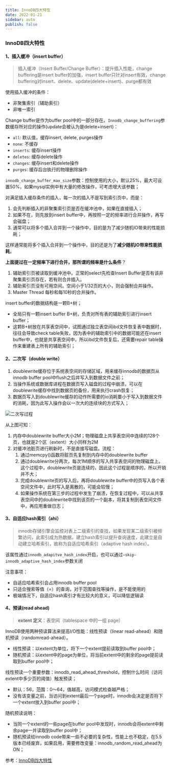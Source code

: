 ```yaml
---
title: InnoDB四大特性 
date: 2022-01-21 
sidebar: auto 
publish: false
---
```


### InnoDB四大特性

#### 1、插入缓冲（insert buffer）

> 插入缓冲（Insert Buffer/Change Buffer）：提升插入性能，change buffering是insert buffer的加强，insert buffer只针对insert有效，change buffering对insert、delete、update(delete+insert)、purge都有效

使用插入缓冲的条件：

- 非聚集索引（辅助索引）
- 非唯一索引

Change buffer是作为buffer pool中的一部分存在。`Innodb_change_buffering`参数缓存所对应的操作(update会被认为是delete+insert)：

- `all`: 默认值，缓存insert, delete, purges操作
- `none`: 不缓存
- `inserts`: 缓存insert操作
- `deletes`: 缓存delete操作
- `changes`: 缓存insert和delete操作
- `purges`: 缓存后台执行的物理删除操作

`innodb_change_buffer_max_size`参数：控制使用的大小，默认25%，最大可设置50%，如果mysql实例中有大量的修改操作，可考虑增大该参数；

对满足插入缓存条件的插入，每一次的插入不是写到索引页中，而是：

1. 会先判断插入的非聚集索引页是否在缓冲池中，如果在直接插入；
2. 如果不在，则先放到insert buffer中，再按照一定的频率进行合并操作，再写会磁盘；
3. 通常可以将多个插入合并到一个操作中，目的是为了减少随机IO带来的性能损耗；

这样通常能将多个插入合并到一个操作中，目的还是为了**减少随机IO带来性能损耗**。

**上面提过在一定频率下进行合并，那所谓的频率是什么条件**？

1. 辅助索引页被读取到缓冲池中。正常的select先检查Insert Buffer是否有该非聚集索引页存在，若有则合并插入。
2. 辅助索引页没有可用空间。空间小于1/32页的大小，则会强制合并操作。
3. Master Thread 每秒和每10秒的合并操作。

insert buffer的数据结构是一颗B+树；

- 全局只有一颗insert buffer B+树，负责对所有表的辅助索引进行insert buffer；
- 这颗B+树放在共享表空间中，试图通过独立表空间ibd文件恢复表中数据时，往往会导致check table失败，因为表中的辅助索引中的数据可能还在insert buffer中，也就是共享表空间中，所以ibd文件恢复后，还需要repair
  table操作来重建表上所有的辅助索引；

#### 2、二次写（double write）

1. doublewrite缓存位于系统表空间的存储区域，用来缓存innodb的数据页从innodb buffer pool中flush之后并写入到数据文件之前；
2. 当操作系统或数据库进程在数据页写入磁盘的过程中崩溃，可以在doublewrite缓存中找到数据页的备份，用来执行crash恢复；
3. 数据页写入到doublewrite缓存的动作所需要的io消耗要小于写入到数据文件的消耗，因为此写入操作会以一次大的连续块的方式写入；

![二次写过程](https://gitee.com/koala010/typora/raw/master/img/20210627104446.png)

从上图可知：

1. 内存中doublewrite buffer大小2M；物理磁盘上共享表空间中连续的128个页，也就是2个区（extent）大小同样为2M
2. 对缓冲池脏页进行刷新时，不是直接写磁盘。流程：
    1. 通过memcpy()函数将脏页先复制到内存中的doublewrite buffer
    2. 通过doublewrite分两次，每次1M顺序的写入共享表空间的物理磁盘上。这个过程中，doublewrite页是连续的，因此这个过程是顺序的，所以开销并不大；
    3. 完成doublewrite页的写入后，再将doublewrite buffer中的页写入各个表空间文件中，此时写入是离散的，可能会较慢；
    4. 如果操作系统在第三步的过程中发生了崩溃，在恢复过程中，可以从共享表空间中的doublewrite中找到该页的一个副本，将其复制到表空间文件中，再应用重做日志；

#### 3、自适应hash索引（ahi）

> innodb存储引擎会监控对表上二级索引的查找，如果发现某二级索引被频繁访问，此索引成为热数据，建立hash索引以提升查询速度，此建立是自动建立哈希索引，故称为自适应哈希索引（adaptive hash index）。

该属性通过`innodb_adapitve_hash_index`开启，也可以通过`—skip-innodb_adaptive_hash_index`参数关闭

注意事项：

- 自适应哈希索引会占用innodb buffer pool
- 只适合搜索等值（=）的查询，对于范围查找等操作，是不能使用的
- 极端情况下，自适应hash索引才有比较大的意义，可以降低逻辑读

#### 4、预读(read ahead)

> **extent 定义**：表空间（tablespace 中的一组 page）

InnoDB使用两种预读算法来提高I/O性能：线性预读（linear read-ahead）和随机预读（randomread-ahead）。

- 线性预读：以extent为单位，将下一个extent提前读取到buffer pool中；
- 随机预读：以extent中的page为单位，将当前extent中的剩余的page提前读取到buffer pool中；

线性预读一个重要参数：innodb_read_ahead_threshold，控制什么时间（访问extent中多少页的阈值）触发预读；

- 默认：56，范围：0～64，值越高，访问模式检查越严格；
- 没有该变量之前，当访问到extent最后一个page时，innodb会决定是否将下一个extent放入到buffer pool中；

随机预读说明：

- 当同一个extent的一些page在buffer pool中发现时，innodb会将extent中剩余page一并读取到buffer pool中；
- 随机预读给innodb code带来一些不必要的复杂性，性能上也不稳定，在5.5版本已经废弃，如果启用，需要修改变量：innodb_random_read_ahead为ON；

参考：[InnoDB四大特性](https://zhuanlan.zhihu.com/p/109528131)
